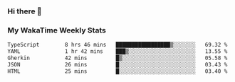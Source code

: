 ### Hi there 👋

<!--
**royschrauwen/royschrauwen** is a ✨ _special_ ✨ repository because its `README.md` (this file) appears on your GitHub profile.

Here are some ideas to get you started:

- 🔭 I’m currently working on ...
- 🌱 I’m currently learning ...
- 👯 I’m looking to collaborate on ...
- 🤔 I’m looking for help with ...
- 💬 Ask me about ...
- 📫 How to reach me: ...
- 😄 Pronouns: ...
- ⚡ Fun fact: ...
-->


### My WakaTime Weekly Stats
<!--START_SECTION:waka-->

```txt
TypeScript        8 hrs 46 mins   █████████████████▒░░░░░░░   69.32 %
YAML              1 hr 42 mins    ███▒░░░░░░░░░░░░░░░░░░░░░   13.55 %
Gherkin           42 mins         █▒░░░░░░░░░░░░░░░░░░░░░░░   05.58 %
JSON              26 mins         █░░░░░░░░░░░░░░░░░░░░░░░░   03.43 %
HTML              25 mins         █░░░░░░░░░░░░░░░░░░░░░░░░   03.40 %
```

<!--END_SECTION:waka-->
